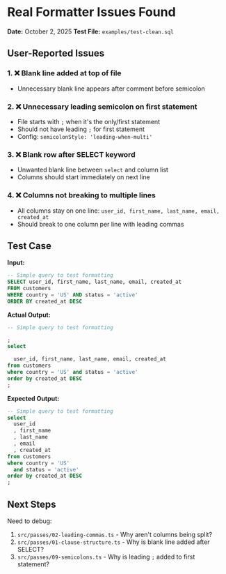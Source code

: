 # Real Formatter Issues Found

**Date:** October 2, 2025
**Test File:** `examples/test-clean.sql`

## User-Reported Issues

### 1. ❌ Blank line added at top of file

- Unnecessary blank line appears after comment before semicolon

### 2. ❌ Unnecessary leading semicolon on first statement

- File starts with `;` when it's the only/first statement
- Should not have leading `;` for first statement
- Config: `semicolonStyle: 'leading-when-multi'`

### 3. ❌ Blank row after SELECT keyword

- Unwanted blank line between `select` and column list
- Columns should start immediately on next line

### 4. ❌ Columns not breaking to multiple lines

- All columns stay on one line: `user_id, first_name, last_name, email, created_at`
- Should break to one column per line with leading commas

## Test Case

**Input:**

```sql
-- Simple query to test formatting
SELECT user_id, first_name, last_name, email, created_at
FROM customers
WHERE country = 'US' AND status = 'active'
ORDER BY created_at DESC
```

**Actual Output:**

```sql
-- Simple query to test formatting

;
select

  user_id, first_name, last_name, email, created_at
from customers
where country = 'US' and status = 'active'
order by created_at DESC
;
```

**Expected Output:**

```sql
-- Simple query to test formatting
select
  user_id
  , first_name
  , last_name
  , email
  , created_at
from customers
where country = 'US'
  and status = 'active'
order by created_at DESC
;
```

## Next Steps

Need to debug:

1. `src/passes/02-leading-commas.ts` - Why aren't columns being split?
2. `src/passes/01-clause-structure.ts` - Why is blank line added after SELECT?
3. `src/passes/09-semicolons.ts` - Why is leading `;` added to first statement?
